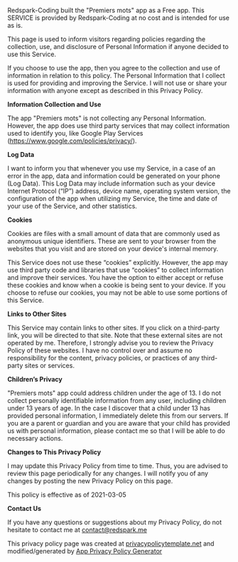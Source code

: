 Redspark-Coding built the "Premiers mots" app as a Free app. This SERVICE is provided by Redspark-Coding at no cost and is intended for use as is.

This page is used to inform visitors regarding policies regarding the collection, use, and disclosure of Personal Information if anyone decided to use this Service.

If you choose to use the app, then you agree to the collection and use of information in relation to this policy. The Personal Information that I collect is used for providing and improving the Service. I will not use or share your information with anyone except as described in this Privacy Policy.


**Information Collection and Use**

The app "Premiers mots" is not collecting any Personal Information. However, the app does use third party services that may collect information used to identify you, like Google Play Services (https://www.google.com/policies/privacy/).


**Log Data**

I want to inform you that whenever you use my Service, in a case of an error in the app, data and information could be generated on your phone (Log Data). This Log Data may include information such as your device Internet Protocol (“IP”) address, device name, operating system version, the configuration of the app when utilizing my Service, the time and date of your use of the Service, and other statistics.


**Cookies**

Cookies are files with a small amount of data that are commonly used as anonymous unique identifiers. These are sent to your browser from the websites that you visit and are stored on your device's internal memory.

This Service does not use these “cookies” explicitly. However, the app may use third party code and libraries that use “cookies” to collect information and improve their services. You have the option to either accept or refuse these cookies and know when a cookie is being sent to your device. If you choose to refuse our cookies, you may not be able to use some portions of this Service.


**Links to Other Sites**

This Service may contain links to other sites. If you click on a third-party link, you will be directed to that site. Note that these external sites are not operated by me. Therefore, I strongly advise you to review the Privacy Policy of these websites. I have no control over and assume no responsibility for the content, privacy policies, or practices of any third-party sites or services.


**Children’s Privacy**

"Premiers mots" app could address children under the age of 13. I do not collect personally identifiable information from any user, including children under 13 years of age. In the case I discover that a child under 13 has provided personal information, I immediately delete this from our servers. If you are a parent or guardian and you are aware that your child has provided us with personal information, please contact me so that I will be able to do necessary actions.


**Changes to This Privacy Policy**

I may update this Privacy Policy from time to time. Thus, you are advised to review this page periodically for any changes. I will notify you of any changes by posting the new Privacy Policy on this page.

This policy is effective as of 2021-03-05


**Contact Us**

If you have any questions or suggestions about my Privacy Policy, do not hesitate to contact me at contact@redspark.me



This privacy policy page was created at [privacypolicytemplate.net](https://privacypolicytemplate.net) and modified/generated by [App Privacy Policy Generator](https://app-privacy-policy-generator.nisrulz.com/)
